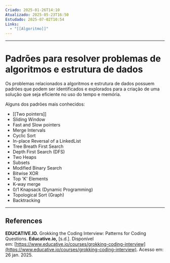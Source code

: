 ```yaml
---
Criado: 2025-01-26T14:10
Atualizado: 2025-05-23T16:50
Estudado: 2025-07-02T10:54
Links:
  - "[[Algoritmo]]"
---
```

---
# Padrões para resolver problemas de algoritmos e estrutura de dados

Os problemas relacionados a algoritmos e estrutura de dados possuem padrões que podem ser identificados e explorados para a criação de uma solução que seja eficiente no uso do tempo e memória.

Alguns dos padrões mais conhecidos:

- [[Two pointers]]
- Sliding Window
- Fast and Slow pointers
- Merge Intervals
- Cyclic Sort
- In-place Reversal of a LinkedList
- Tree Breath First Search
- Depth First Search (DFS)
- Two Heaps
- Subsets
- Modified  Binary Search
- Bitwise XOR
- Top 'K' Elements
- K-way merge
- 0/1 Knapsack  (Dynamic Programming)
- Topological Sort  (Graph)
- Backtracking


---
## References

**EDUCATIVE.IO.** Grokking the Coding Interview: Patterns for Coding Questions. **Educative.io,** [s.d.]. Disponível em: [https://www.educative.io/courses/grokking-coding-interview](https://www.educative.io/courses/grokking-coding-interview). Acesso em: 26  jan. 2025.